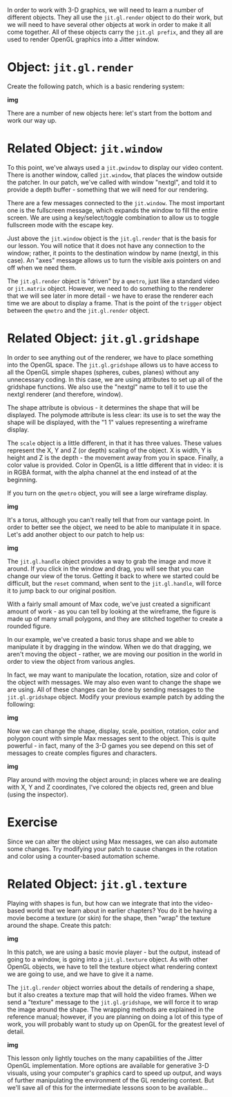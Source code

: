 In order to work with 3-D graphics, we will need to learn a number of different objects. They all use the `jit.gl.render` object to do their work, but we will need to have several other objects at work in order to make it all come together. All of these objects carry the `jit.gl prefix`, and they all are used to render OpenGL graphics into a Jitter window.

# Object: `jit.gl.render`
Create the following patch, which is a basic rendering system:

__img__

There are a number of new objects here: let's start from the bottom and work our way up.

# Related Object: `jit.window`
To this point, we've always used a `jit.pwindow` to display our video content. There is another window, called `jit.window`, that places the window outside the patcher. In our patch, we've called with window "nextgl", and told it to provide a depth buffer - something that we will need for our rendering.

There are a few messages connected to the `jit.window`. The most important one is the fullscreen message, which expands the window to fill the entire screen. We are using a key/select/toggle combination to allow us to toggle fullscreen mode with the escape key.

Just above the `jit.window` object is the `jit.gl.render` that is the basis for our lesson. You will notice that it does not have any connection to the window; rather, it points to the destination window by name (nextgl, in this case). An "axes" message allows us to turn the visible axis pointers on and off when we need them.

The `jit.gl.render` object is "driven" by a `qmetro`, just like a standard video or `jit.matrix` object. However, we need to do something to the renderer that we will see later in more detail - we have to erase the renderer each time we are about to display a frame. That is the point of the `trigger` object between the `qmetro` and the `jit.gl.render` object.

# Related Object: `jit.gl.gridshape`
In order to see anything out of the renderer, we have to place something into the OpenGL space. The `jit.gl.gridshape` allows us to have access to all the OpenGL simple shapes (spheres, cubes, planes) without any unnecessary coding. In this case, we are using attributes to set up all of the gridshape functions. We also use the "nextgl" name to tell it to use the nextgl renderer (and therefore, window).

The shape attribute is obvious - it determines the shape that will be displayed. The polymode attribute is less clear: its use is to set the way the shape will be displayed, with the "1 1" values representing a wireframe display.

The `scale` object is a little different, in that it has three values. These values represent the X, Y and Z (or depth) scaling of the object. X is width, Y is height and Z is the depth - the movement away from you in space. Finally, a color value is provided. Color in OpenGL is a little different that in video: it is in RGBA format, with the alpha channel at the end instead of at the beginning.

If you turn on the `qmetro` object, you will see a large wireframe display.

__img__

It's a torus, although you can't really tell that from our vantage point. In order to better see the object, we need to be able to manipulate it in space. Let's add another object to our patch to help us:

__img__

The `jit.gl.handle` object provides a way to grab the image and move it around. If you click in the window and drag, you will see that you can change our view of the torus. Getting it back to where we started could be difficult, but the `reset` command, when sent to the `jit.gl.handle`, will force it to jump back to our original position.

With a fairly small amount of Max code, we've just created a significant amount of work - as you can tell by looking at the wireframe, the figure is made up of many small polygons, and they are stitched together to create a rounded figure.

In our example, we've created a basic torus shape and we able to manipulate it by dragging in the window. When we do that dragging, we aren't moving the object - rather, we are moving our position in the world in order to view the object from various angles.

In fact, we may want to manipulate the location, rotation, size and color of the object with messages. We may also even want to change the shape we are using. All of these changes can be done by sending messages to the `jit.gl.gridshape` object. Modify your previous example patch by adding the following:

__img__

Now we can change the shape, display, scale, position, rotation, color and polygon count with simple Max messages sent to the object. This is quite powerful - in fact, many of the 3-D games you see depend on this set of messages to create comples figures and characters.

__img__

Play around with moving the object around; in places where we are dealing with X, Y and Z coordinates, I've colored the objects red, green and blue (using the inspector).

# Exercise
Since we can alter the object using Max messages, we can also automate some changes. Try modifying your patch to cause changes in the rotation and color using a counter-based automation scheme.

# Related Object: `jit.gl.texture`
Playing with shapes is fun, but how can we integrate that into the video-based world that we learn about in earlier chapters? You do it be having a movie become a texture (or skin) for the shape, then "wrap" the texture around the shape. Create this patch:

__img__

In this patch, we are using a basic movie player - but the output, instead of going to a window, is going into a `jit.gl.texture` object. As with other OpenGL objects, we have to tell the texture object what rendering context we are going to use, and we have to give it a name.

The `jit.gl.render` object worries about the details of rendering a shape, but it also creates a texture map that will hold the video frames. When we send a "texture" message to the `jit.gl.gridshape`, we will force it to wrap the image around the shape. The wrapping methods are explained in the reference manual; however, if you are planning on doing a lot of this type of work, you will probably want to study up on OpenGL for the greatest level of detail.

__img__

This lesson only lightly touches on the many capabilities of the Jitter OpenGL implementation. More options are available for generative 3-D visuals, using your computer's graphics card to speed up output, and ways of further manipulating the environment of the GL rendering context. But we'll save all of this for the intermediate lessons soon to be available...
